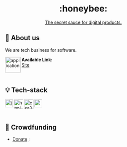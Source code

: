 <h1 align="center">
    :honeybee:
</h1>

<p align="center">
  <a href=https://linkedin.com/company/mangangaba>The secret sauce for digital products.</a>
</p>

<a id="https://github.com/gu-lak/mangangaba#grapes--projeto"></a>
## :pencil:  About us
We are tech business for software.

<img align="left" src="https://github.com/mariabarkouzou/Create-An-Awesome-README.md-File/blob/main/SVG%20Icons/Social%20Media%20SVG%20Icons/website.svg" height="50" alt="application"/>


<strong>Available Link:</strong> <br>
[Site](https://mangangaba.com.br) 

&nbsp;

<a id="https://github.com/gu-lak/mangangaba#bulb--tecnologias"></a>
## :bulb:  Tech-stack 

<p align="left">
    <img align="left" src="https://github.com/leungwensen/svg-icon/blob/master/dist/svg/logos/javascript.svg" height="25" alt="js icon"/>
&nbsp;
<img align="left" src="https://github.com/mariabarkouzou/Create-An-Awesome-README.md-File/blob/main/SVG%20Icons/Programming%20Languages%20SVG%20Icons/html-5.svg" height="30" alt="html5 icon"/>
<img align="left" src="https://github.com/mariabarkouzou/Create-An-Awesome-README.md-File/blob/main/SVG%20Icons/Design%20%26%20CSS%20Libraries%20SVG%20Icons/css3.svg" height="30" alt="css3 icon"/>
<img align="left" src="https://github.com/mariabarkouzou/Create-An-Awesome-README.md-File/blob/main/SVG%20Icons/Design%20%26%20CSS%20Libraries%20SVG%20Icons/sass.svg" height="25" alt="sass icon"/>

</p>

<br>

<a id="https://github.com/gu-lak/mangangaba#busts_in_silhouette-colaboradores"></a>
## :busts_in_silhouette: Crowdfunding

- [Donate](https://mangangaba.com.br/assets/pages/links.html) ;&nbsp;

<br>
